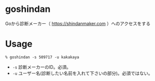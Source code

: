 # goshindan
Goから診断メーカー（ <https://shindanmaker.com> ）へのアクセスをする

# Usage
`% goshindan -s 509717 -u kakakaya`
* `-s` 診断メーカーのID。必須。
* `-u` ユーザー名(診断したい名前を入れて下さいの部分)。必須ではない。
